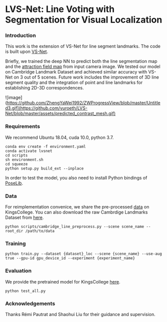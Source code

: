 # LVS-Net: Line Voting with Segmentation for Visual Localization

### Introduction
This work is the extension of VS-Net for line segment landmarks. The code is built upon [VS-Net](https://github.com/zju3dv/VS-Net). 

Briefly, we trained the deep NN to predict both the line segmentation map and the [attraction field map](https://github.com/cherubicXN/afm_cvpr2019) from input camera image. We tested our model on Cambridge Landmark Dataset and achieved similar accuracy with VS-Net on 3 out of 5 scenes. Future work includes the improvement of 3D line segment quality and the integration of point and line landmarks for establishing 2D-3D correspondences.

![image](https://github.com/ZhengYaWei1992/ZWProgressView/blob/master/Untitled3.gif](https://github.com/yuroeth/LVS-Net/blob/master/assets/predicted_contrast_mesh.gif)

### Requirements
We recommend Ubuntu 18.04, cuda 10.0, python 3.7.
```
conda env create -f environment.yaml
conda activate lvsnet
cd scripts
sh environment.sh
cd squeeze
python setup.py build_ext --inplace
```
In order to test the model, you also need to install Python bindings of [PoseLib](https://github.com/vlarsson/PoseLib/tree/master/pybind).

### Data
For reimplementation convenice, we share the pre-processed [data](https://drive.google.com/file/d/1DwMvz4yjM9ajMoIaRC8ZDk1SReT8XAlO/view?usp=sharing) on KingsCollege. You can also download the raw Cambrdige Landmarks Dataset from [here](http://mi.eng.cam.ac.uk/projects/relocalisation).
```
python scripts/cambridge_line_preprocess.py --scene scene_name --root_dir /path/to/data
```

### Training
```
python train.py --dataset {dataset}_loc --scene {scene_name} --use-aug true --gpu-id gpu_device_id --experiment {experiment_name}
```

### Evaluation
We provide the pretrained model for KingsCollege [here](https://drive.google.com/file/d/1hcVN9Ed9dCyu5ECUIDur0c6wGnxTzPN1/view?usp=sharing).
```
python test_all.py
```

### Acknowledgements
Thanks Rémi Pautrat and Shaohui Liu for their guidance and supervision.

